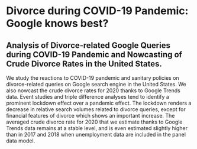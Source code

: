 # Divorce during COVID-19 Pandemic: Google knows best?
## Analysis of Divorce-related Google Queries during COVID-19 Pandemic and Nowcasting of Crude Divorce Rates in the United States.


We study the reactions to COVID-19 pandemic and sanitary policies on divorce-related queries on Google search engine in the United States. We also nowcast the crude divorce rates for 2020 thanks to Google Trends data. Event studies and triple difference analyses tend to identify a prominent lockdown effect over a pandemic effect. The lockdown renders a decrease in relative search volumes related to divorce queries, except for financial features of divorce which shows an important increase. The averaged crude divorce rate for 2020 that we estimate thanks to Google Trends data remains at a stable level, and is even estimated slightly higher than in 2017 and 2018 when unemployment data are included in the panel data model.
